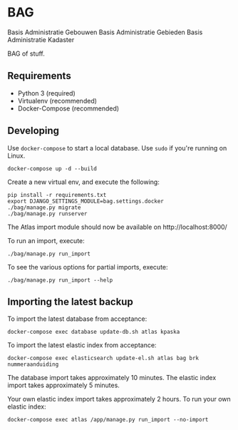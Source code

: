 
BAG
============

Basis Administratie Gebouwen
Basis Administratie Gebieden
Basis Administratie Kadaster

BAG of stuff.


Requirements
------------

* Python 3 (required)
* Virtualenv (recommended)
* Docker-Compose (recommended)


Developing
----------

Use `docker-compose` to start a local database. Use `sudo` if you're running on Linux.

	docker-compose up -d --build

Create a new virtual env, and execute the following:

	pip install -r requirements.txt
	export DJANGO_SETTINGS_MODULE=bag.settings.docker
	./bag/manage.py migrate
	./bag/manage.py runserver


The Atlas import module should now be available on http://localhost:8000/

To run an import, execute:

	./bag/manage.py run_import

To see the various options for partial imports, execute:

	./bag/manage.py run_import --help


Importing the latest backup
---------------------------

To import the latest database from acceptance:

    docker-compose exec database update-db.sh atlas kpaska

To import the latest elastic index from acceptance:

	docker-compose exec elasticsearch update-el.sh atlas bag brk nummeraanduiding

The database import takes approximately 10 minutes.
The elastic index import takes approximately 5 minutes.

Your own elastic index import takes approximately 2 hours.
To run your own elastic index:

    docker-compose exec atlas /app/manage.py run_import --no-import
